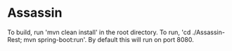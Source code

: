 # Assassin

To build, run 'mvn clean install' in the root directory.
To run, 'cd ./Assassin-Rest; mvn spring-boot:run'.  By default this will run on port 8080.
